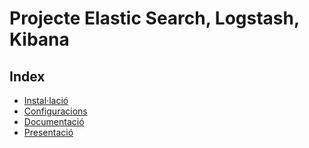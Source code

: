 # Projecte Elastic Search, Logstash, Kibana

## Index
- [Instal·lació](instalacio/README.md)
- [Configuracions](configuracions/README.md)
- [Documentació](documentacio/README.md)
- [Presentació](presentacio)
